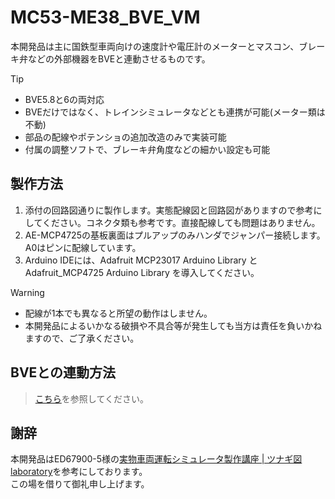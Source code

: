 # MC53-ME38_BVE_VM
本開発品は主に国鉄型車両向けの速度計や電圧計のメーターとマスコン、ブレーキ弁などの外部機器をBVEと連動させるものです。

> [!TIP]
>- BVE5.8と6の両対応
>- BVEだけではなく、トレインシミュレータなどとも連携が可能(メーター類は不動)
>- 部品の配線やポテンショの追加改造のみで実装可能
>- 付属の調整ソフトで、ブレーキ弁角度などの細かい設定も可能

## 製作方法
1. 添付の回路図通りに製作します。実態配線図と回路図がありますので参考にしてください。コネクタ類も参考です。直接配線しても問題はありません。
2. AE-MCP4725の基板裏面はプルアップのみハンダでジャンパー接続します。A0はピンに配線しています。
3. Arduino IDEには、Adafruit MCP23017 Arduino Library と Adafruit_MCP4725 Arduino Library を導入してください。

> [!WARNING]
>- 配線が1本でも異なると所望の動作はしません。
>- 本開発品によるいかなる破損や不具合等が発生しても当方は責任を負いかねますので、ご了承ください。
>
## BVEとの連動方法
> [こちら](../SerialOutputEx)を参照してください。

## 謝辞
本開発品はED67900-5様の[実物車両運転シミュレータ製作講座 | ツナギ図 laboratory](https://tsunagi-labo.booth.pm/items/3547706)を参考にしております。  
この場を借りて御礼申し上げます。
